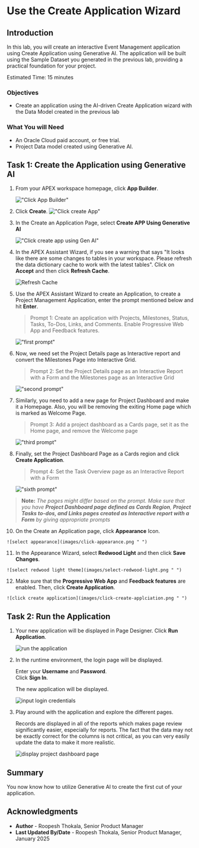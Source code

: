 # Use the Create Application Wizard

## Introduction

In this lab, you will create an interactive Event Management application using Create Application using Generative AI. The application will be built using the Sample Dataset you generated in the previous lab, providing a practical foundation for your project.

Estimated Time: 15 minutes

### Objectives

- Create an application using the AI-driven Create Application wizard with the Data Model created in the previous lab

### What You will Need

- An Oracle Cloud paid account, or free trial.
- Project Data model created using Generative AI.

## Task 1: Create the Application using Generative AI

1. From your APEX workspace homepage, click **App Builder**.

    !["Click App Builder"](images/ai-app-builder.png "")

2. Click **Create**.
    !["Click create App"](images/create-new-app.png "")

3. In the Create an Application Page, select **Create APP Using Generative AI**

    !["Click create app using Gen AI"](images/create-app-using-gen-ai.png "")

4. In the APEX Assistant Wizard, if you see a warning that says "It looks like there are some changes to tables in your workspace. Please refresh the data dictionary cache to work with the latest tables". Click on **Accept** and then click **Refresh Cache**.

     ![Refresh Cache](images/refresh-cache.png "")

5. Use the APEX Assistant Wizard to create an Application, to create a Project Management Application, enter the prompt mentioned below and hit **Enter**.

    >Prompt 1:
    >Create an application with Projects, Milestones, Status, Tasks, To-Dos, Links, and Comments. Enable Progressive Web App and Feedback features.

    !["first prompt"](images/app-prompt.png "")

6. Now, we need set the Project Details page as Interactive report and convert the Milestones Page into Interactive Grid.

    >Prompt 2:
    >Set the Project Details page as an Interactive Report with a Form and the Milestones page as an Interactive Grid

    !["second prompt"](images/prompt2.png "")

7. Similarly, you need to add a new page for Project Dashboard and make it a Homepage. Also, you will be removing the exiting Home page which is marked as Welcome Page.
    >Prompt 3:
    >Add a project dashboard as a Cards page, set it as the Home page, and remove the Welcome page


    !["third prompt"](images/prompt3.png "")

8.  Finally, set the Project Dashboard Page as a Cards region and click **Create Application**.

    >Prompt 4:
    >Set the Task Overview page as an Interactive Report with a Form

    !["sixth prompt"](images/prompt4.png "")

> **Note:** _The pages might differ based on the prompt. Make sure that you have **Project Dashboard page defined as Cards Region**, **Project Tasks to-dos, and Links pages created as Interactive report with a Form** by giving appropriate prompts_

10.  On the Create an Application page, click **Appearance** Icon.

    ![select appearance](images/click-appearance.png " ")

11.  In the Appearance Wizard, select **Redwood Light** and then click **Save Changes**.

    ![select redwood light theme](images/select-redwood-light.png " ")

12.  Make sure that the **Progressive Web App** and **Feedback features** are enabled. Then, click **Create Application**.

    ![click create application](images/click-create-applciation.png " ")


## Task 2: Run the Application

1. Your new application will be displayed in Page Designer. Click **Run Application**.

    ![run the application](images/run-application.png " ")

2. In the runtime environment, the login page will be displayed.

    Enter your **Username** and **Password**.   
    Click **Sign In**.

    The new application will be displayed.

    ![input login credentials](images/login-details.png " ")

3. Play around with the application and explore the different pages.

    Records are displayed in all of the reports which makes page review significantly easier, especially for reports. The fact that the data may not be exactly correct for the columns is not critical, as you can very easily update the data to make it more realistic.

    ![display project dashboard page](images/show-projects-dashboard.png " ")

## **Summary**
You now know how to utilize Generative AI to create the first cut of your application.

## **Acknowledgments**

- **Author** - Roopesh Thokala, Senior Product Manager
- **Last Updated By/Date** - Roopesh Thokala, Senior Product Manager, January 2025
